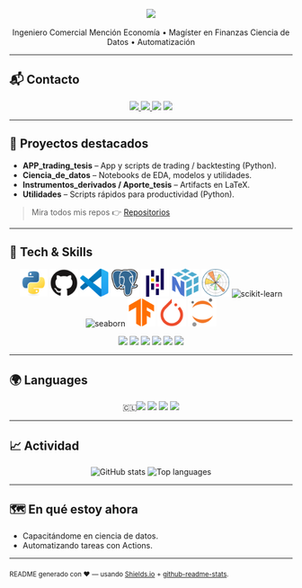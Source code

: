 <!-- Banner -->
<p align="center">
  <img src="https://capsule-render.vercel.app/api?type=waving&color=0:1E90FF,100:00CED1&height=180&section=header&text=Hola%2C%20soy%20Mateo%20👋&fontSize=40&fontColor=ffffff" />
</p>

<p align="center">
  Ingeniero Comercial Mención Economía • Magíster en Finanzas  
  Ciencia de Datos • Automatización
</p>

---

## 📬 Contacto

<p align="center">
  <a href="mailto:mateo.canales.b@gmail.com">
    <img src="https://img.shields.io/badge/Email-mateo.canales.b%40gmail.com-red?style=flat&logo=gmail" height="30"/>
  </a>
  <a href="https://www.linkedin.com/in/mateo-canales-briceno" target="_blank">
    <img src="https://img.shields.io/badge/LinkedIn-Perfil-blue?style=flat&logo=linkedin" height="30"/>
  </a>
  <img src="https://img.shields.io/badge/focus-Data%20Engineering-blue?style=flat" height="30"/>
  <img src="https://img.shields.io/badge/license-MIT-green?style=flat" height="30"/>
</p>

---

## 🚀 Proyectos destacados
- **APP_trading_tesis** – App y scripts de trading / backtesting (Python).  
- **Ciencia_de_datos** – Notebooks de EDA, modelos y utilidades.  
- **Instrumentos_derivados / Aporte_tesis** – Artifacts en LaTeX.  
- **Utilidades** – Scripts rápidos para productividad (Python).  

> Mira todos mis repos 👉 [Repositorios](https://github.com/Mateo-canales-b?tab=repositories)

---

## 🧰 Tech & Skills

<p align="center">
  <img src="https://raw.githubusercontent.com/devicons/devicon/master/icons/python/python-original.svg" width="50" height="50"/>
  <img src="https://raw.githubusercontent.com/devicons/devicon/master/icons/github/github-original.svg" width="50" height="50"/>
  <img src="https://raw.githubusercontent.com/devicons/devicon/master/icons/vscode/vscode-original.svg" width="50" height="50"/>
  <img src="https://raw.githubusercontent.com/devicons/devicon/master/icons/postgresql/postgresql-original.svg" width="50" height="50"/>
  <img src="https://raw.githubusercontent.com/devicons/devicon/master/icons/pandas/pandas-original.svg" width="50" height="50"/>
  <img src="https://raw.githubusercontent.com/devicons/devicon/master/icons/numpy/numpy-original.svg" width="50" height="50"/>
  <img src="https://raw.githubusercontent.com/devicons/devicon/master/icons/matplotlib/matplotlib-original.svg" width="50" height="50"/>
  <img src="https://scikit-learn.org/stable/_static/scikit-learn-logo-small.png" alt="scikit-learn" width="100" height="50"/>
  <img src="https://seaborn.pydata.org/_static/logo-wide-lightbg.svg" alt="seaborn" width="120"/>
  <img src="https://raw.githubusercontent.com/devicons/devicon/master/icons/tensorflow/tensorflow-original.svg" width="50" height="50"/>
  <img src="https://raw.githubusercontent.com/devicons/devicon/master/icons/pytorch/pytorch-original.svg" width="50" height="50"/>
  <img src="https://raw.githubusercontent.com/devicons/devicon/master/icons/jupyter/jupyter-original.svg" width="50" height="50"/>
</p>

<p align="center">
  <img src="https://img.shields.io/badge/Power%20BI-F2C811?style=flat&logo=powerbi&logoColor=black" height="80"/>
  <img src="https://img.shields.io/badge/Excel-217346?style=flat&logo=microsoft-excel&logoColor=white" height="30"/>
  <img src="https://img.shields.io/badge/Tableau-E97627?style=flat&logo=tableau&logoColor=white" height="30"/>
  <img src="https://img.shields.io/badge/BigQuery-4285F4?style=flat&logo=googlebigquery&logoColor=white" height="30"/>
  <img src="https://img.shields.io/badge/R-276DC3?style=flat&logo=r&logoColor=white" height="30"/>
  <img src="https://img.shields.io/badge/QGIS-589632?style=flat&logo=qgis&logoColor=white" height="30"/>
</p>

---

## 🌍 Languages

<p align="center">
  🇨🇱<img src="https://img.shields.io/badge/Español-Nativo-green?style=flat" height="40"/>
  <img src="https://img.shields.io/badge/Inglés-Intermedio-blue?style=flat" height="40"/>
  <img src="https://img.shields.io/badge/Francés-Básico-lightgrey?style=flat" height="40"/>
  <img src="https://img.shields.io/badge/Portugués-Básico-lightgrey?style=flat" height="40"/>
</p>

---

## 📈 Actividad

<p align="center">
  <img src="https://github-readme-stats.vercel.app/api?username=Mateo-canales-b&show_icons=true&rank_icon=github&theme=default" alt="GitHub stats" height="150"/>
  <img src="https://github-readme-stats.vercel.app/api/top-langs/?username=Mateo-canales-b&layout=compact&theme=default" alt="Top languages" height="150"/>
</p>

---

## 🗺️ En qué estoy ahora
- Capacitándome en ciencia de datos.  
- Automatizando tareas con Actions.  

---

<sub>README generado con ❤️ — usando [Shields.io](https://shields.io) + [github-readme-stats](https://github.com/anuraghazra/github-readme-stats).
